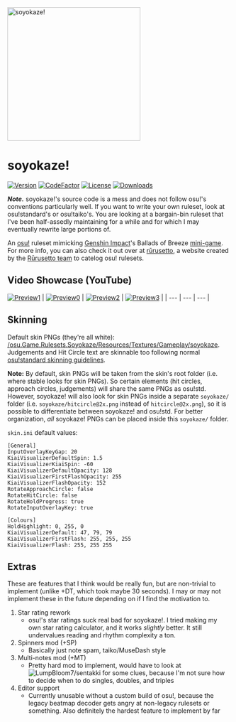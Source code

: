 <img src="assets/logo.png" alt="soyokaze!" width="300" height="300">

# soyokaze!

[![Version](https://img.shields.io/github/v/release/goodtrailer/soyokaze.svg?color=green&style=flat-square)](https://github.com/goodtrailer/soyokaze/releases/latest)
[![CodeFactor](https://www.codefactor.io/repository/github/goodtrailer/soyokaze/badge/main?style=flat-square)](https://www.codefactor.io/repository/github/goodtrailer/soyokaze/overview/main)
[![License](https://img.shields.io/github/license/goodtrailer/soyokaze.svg?color=blue&style=flat-square)](https://github.com/goodtrailer/soyokaze/blob/master/LICENSE)
[![Downloads](https://img.shields.io/github/downloads/goodtrailer/soyokaze/total.svg?color=orange&style=flat-square)](https://somsubhra.github.io/github-release-stats/?username=goodtrailer&repository=soyokaze&page=1&per_page=0)

***Note.*** soyokaze!'s source code is a mess and does not follow osu!'s conventions particularly well. If you want to write your own ruleset, look at osu!standard's or osu!taiko's. You are looking at a bargain-bin ruleset that I've been half-assedly maintaining for a while and for which I may eventually rewrite large portions of.

An [osu!](https://github.com/ppy/osu) ruleset mimicking [Genshin Impact](https://genshin.mihoyo.com)'s Ballads of Breeze [mini-game](https://youtu.be/ZsacXMduSFY). For more info, you can also check it out over at [rūrusetto](https://rulesets.info/rulesets/soyokaze), a website created by the [Rūrusetto team](https://github.com/Rurusetto) to catelog osu! rulesets.

## Video Showcase (YouTube)
[![Preview1](assets/preview1.png)](https://youtu.be/3Sj6tE2t4do)
| [![Preview0](assets/preview0.png)](https://youtu.be/hWjG0W7EiAE) | [![Preview2](assets/preview2.png)](https://youtu.be/uX0HBadqPzs) | [![Preview3](assets/preview3.png)](https://youtu.be/_QKinzhlMes) |
| --- | --- | --- |

## Skinning
Default skin PNGs (they're all white): [/osu.Game.Rulesets.Soyokaze/Resources/Textures/Gameplay/soyokaze](/osu.Game.Rulesets.Soyokaze/Resources/Textures/Gameplay/soyokaze). Judgements and Hit Circle text are skinnable too following normal [osu!standard skinning guidelines](https://osu.ppy.sh/wiki/en/Skinning/osu%21).

**Note:** By default, skin PNGs will be taken from the skin's root folder (i.e. where stable looks for skin PNGs). So certain elements (hit circles, approach circles, judgements) will share the same PNGs as osu!std. However, soyokaze! will also look for skin PNGs inside a separate `soyokaze/` folder (i.e. `soyokaze/hitcircle@2x.png` instead of `hitcircle@2x.png`), so it is possible to differentiate between soyokaze! and osu!std. For better organization, *all* soyokaze! PNGs can be placed inside this `soyokaze/` folder.

`skin.ini` default values:
```
[General]
InputOverlayKeyGap: 20
KiaiVisualizerDefaultSpin: 1.5
KiaiVisualizerKiaiSpin: -60
KiaiVisualizerDefaultOpacity: 128
KiaiVisualizerFirstFlashOpacity: 255
KiaiVisualizerFlashOpacity: 152
RotateApproachCircle: false
RotateHitCircle: false
RotateHoldProgress: true
RotateInputOverlayKey: true

[Colours]
HoldHighlight: 0, 255, 0
KiaiVisualizerDefault: 47, 79, 79
KiaiVisualizerFirstFlash: 255, 255, 255
KiaiVisualizerFlash: 255, 255 255
```

## Extras
These are features that I think would be really fun, but are non-trivial to implement (unlike +DT, which took maybe 30 seconds). I may or may not implement these in the future depending on if I find the motivation to.
1. Star rating rework
    * osu!'s star ratings suck real bad for soyokaze!. I tried making my own star rating calculator, and it works *slightly* better. It still undervalues reading and rhythm complexity a ton.
3. Spinners mod (+SP)
    * Basically just note spam, taiko/MuseDash style
4. Multi-notes mod (+MT)
    * Pretty hard mod to implement, would have to look at ![LumpBloom7/sentakki](https://github.com/LumpBloom7/sentakki) for some clues, because I'm not sure how to decide when to do singles, doubles, and triples
5. Editor support
    * Currently unusable without a custom build of osu!, because the legacy beatmap decoder gets angry at non-legacy rulesets or something. Also definitely the hardest feature to implement by far
